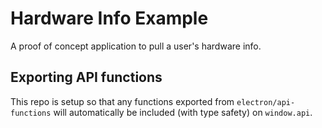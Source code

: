 # Hardware Info Example
A proof of concept application to pull a user's hardware info.

## Exporting API functions
This repo is setup so that any functions exported from `electron/api-functions` will
automatically be included (with type safety) on `window.api`.